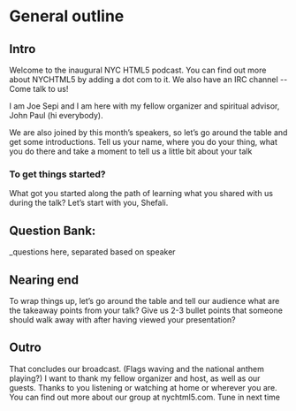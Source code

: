 # General outline


## Intro

Welcome to the inaugural NYC HTML5 podcast. You can find out more about NYCHTML5 by adding a dot com to it. We also have an IRC channel -- Come talk to us!

I am Joe Sepi and I am here with my fellow organizer and spiritual advisor, John Paul (hi everybody).

We are also joined by this month’s speakers, so let’s go around the table and get some introductions. Tell us your name, where you do your thing, what you do there and take a moment to tell us a little bit about your talk


### To get things started?  
What got you started along the path of learning what you shared with us during the talk? Let’s start with you, Shefali.

## Question Bank:

_questions here, separated based on speaker


## Nearing end

To wrap things up, let’s go around the table and tell our audience what are the takeaway points from your talk? Give us 2-3 bullet points that someone should walk away with after having viewed your presentation?


## Outro

That concludes our broadcast. (Flags waving and the national anthem playing?) I want to thank my fellow organizer and host, as well as our guests. Thanks to you listening or watching at home or wherever you are. You can find out more about our group at nychtml5.com. Tune in next time
